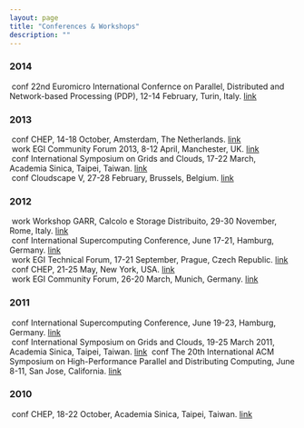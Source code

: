 ```yaml
---
layout: page
title: "Conferences & Workshops"
description: ""
---
```


### 2014
&nbsp;<span class="label label-success">conf</span> 22nd Euromicro International Confernce on Parallel, Distributed and Network-based Processing (PDP), 12-14 February, Turin, Italy. [link](http://www.pdp2014.org/)   

### 2013
&nbsp;<span class="label label-success">conf</span> CHEP, 14-18 October, Amsterdam, The Netherlands. [link](http://www.chep2013.org/)   
&nbsp;<span class="label label-info">work</span> EGI Community Forum 2013, 8\-12 April, Manchester, UK. [link](http://cf2013.egi.eu/)  
&nbsp;<span class="label label-success">conf</span> International Symposium on Grids and Clouds, 17\-22 March, Academia Sinica, Taipei, Taiwan. [link](http://event.twgrid.org/isgc2013/)  
&nbsp;<span class="label label-success">conf</span> Cloudscape V, 27-28 February, Brussels, Belgium. [link](http://www.cloudscapeseries.eu/Pages/Home.aspx)  

### 2012
&nbsp;<span class="label label-info">work</span> Workshop GARR, Calcolo e Storage Distribuito, 29\-30 November, Rome, Italy. [link](http://www.garr.it/workshop-garr-calcolo-e-storage-distribuito)  
&nbsp;<span class="label label-success">conf</span> International Supercomputing Conference, June 17\-21, Hamburg, Germany. [link](http://www.isc-events.com/isc12/)  
&nbsp;<span class="label label-info">work</span> EGI Technical Forum, 17\-21 September, Prague, Czech Republic. [link](http://tf2012.egi.eu/)  
&nbsp;<span class="label label-success">conf</span> CHEP, 21\-25 May, New York, USA. [link](http://www.chep2012.org/)  
&nbsp;<span class="label label-info">work</span> EGI Community Forum, 26\-20 March, Munich, Germany. [link](http://cf2012.egi.eu/)  

### 2011
&nbsp;<span class="label label-success">conf</span> International Supercomputing Conference, June 19\-23, Hamburg, Germany. [link](http://www.isc-events.com/isc11/)  
&nbsp;<span class="label label-success">conf</span> International Symposium on Grids and Clouds, 19\-25 March 2011, Academia Sinica, Taipei, Taiwan. [link](http://event.twgrid.org/isgc2011/) 
&nbsp;<span class="label label-success">conf</span> The 20th International ACM Symposium on High-Performance Parallel and Distributing Computing, June 8\-11, San Jose, California. [link](http://www.hpdc.org/2011/)  

### 2010
&nbsp;<span class="label label-success">conf</span> CHEP, 18-22 October, Academia Sinica, Taipei, Taiwan. [link](http://event.twgrid.org/chep2010/)   
